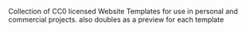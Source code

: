Collection of CC0 licensed Website Templates for use in personal and commercial projects. also doubles as a preview for each template